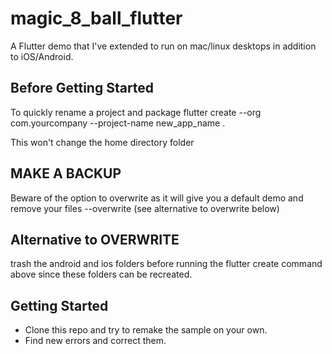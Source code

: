 # magic_8_ball_flutter

A Flutter demo that I've extended to run on mac/linux desktops in addition to iOS/Android.

## Before Getting Started

To quickly rename a project and package
flutter create --org com.yourcompany --project-name new_app_name .

This won't change the home directory folder 

## MAKE A BACKUP
Beware of the option to overwrite as it will give you a default demo and remove your files 
--overwrite (see alternative to overwrite below)

## Alternative to OVERWRITE
trash the android and ios folders before running the flutter create command above since these folders can be recreated.

## Getting Started
- Clone this repo and try to remake the sample on your own.
- Find new errors and correct them.
